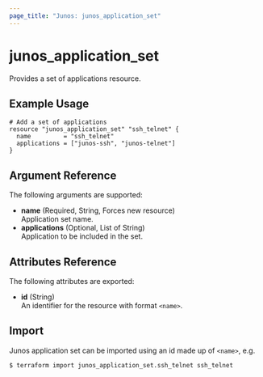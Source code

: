 ```yaml
---
page_title: "Junos: junos_application_set"
---
```


# junos_application_set

Provides a set of applications resource.

## Example Usage

```hcl
# Add a set of applications
resource "junos_application_set" "ssh_telnet" {
  name         = "ssh_telnet"
  applications = ["junos-ssh", "junos-telnet"]
}
```

## Argument Reference

The following arguments are supported:

- **name** (Required, String, Forces new resource)  
  Application set name.
- **applications** (Optional, List of String)  
  Application to be included in the set.

## Attributes Reference

The following attributes are exported:

- **id** (String)  
  An identifier for the resource with format `<name>`.

## Import

Junos application set can be imported using an id made up of `<name>`, e.g.

```shell
$ terraform import junos_application_set.ssh_telnet ssh_telnet
```
